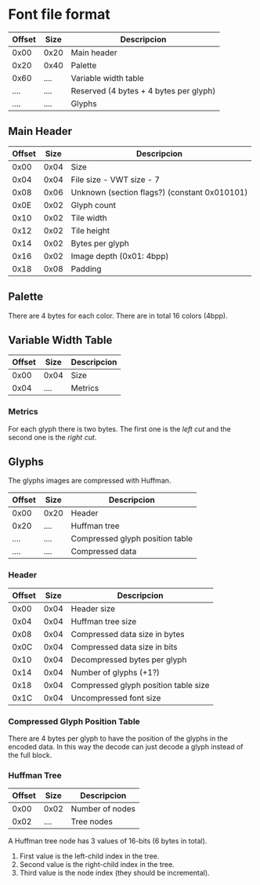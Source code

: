 # Font file format
Offset | Size | Descripcion
------ | ---- | -----------
0x00   | 0x20 | Main header
0x20   | 0x40 | Palette
0x60   | .... | Variable width table
....   | .... | Reserved (4 bytes + 4 bytes per glyph)
....   | .... | Glyphs

## Main Header
Offset | Size | Descripcion
------ | ---- | -----------
0x00   | 0x04 | Size
0x04   | 0x04 | File size - VWT size - 7
0x08   | 0x06 | Unknown (section flags?) (constant 0x010101)
0x0E   | 0x02 | Glyph count
0x10   | 0x02 | Tile width
0x12   | 0x02 | Tile height
0x14   | 0x02 | Bytes per glyph
0x16   | 0x02 | Image depth (0x01: 4bpp)
0x18   | 0x08 | Padding

## Palette
There are 4 bytes for each color. There are in total 16 colors (4bpp).

## Variable Width Table
Offset | Size | Descripcion
------ | ---- | -----------
0x00   | 0x04 | Size
0x04   | .... | Metrics

### Metrics
For each glyph there is two bytes. The first one is the *left cut* and the second one is the *right cut*.

## Glyphs
The glyphs images are compressed with Huffman.

Offset | Size | Descripcion
------ | ---- | -----------
0x00   | 0x20 | Header
0x20   | .... | Huffman tree
....   | .... | Compressed glyph position table
....   | .... | Compressed data

### Header
Offset | Size | Descripcion
------ | ---- | -----------
0x00   | 0x04 | Header size
0x04   | 0x04 | Huffman tree size
0x08   | 0x04 | Compressed data size in bytes
0x0C   | 0x04 | Compressed data size in bits
0x10   | 0x04 | Decompressed bytes per glyph
0x14   | 0x04 | Number of glyphs (+1?)
0x18   | 0x04 | Compressed glyph position table size
0x1C   | 0x04 | Uncompressed font size

### Compressed Glyph Position Table
There are 4 bytes per glyph to have the position of the glyphs in the encoded data. In this way the decode can just decode a glyph instead of the full block.

### Huffman Tree
Offset | Size | Descripcion
------ | ---- | -----------
0x00   | 0x02 | Number of nodes
0x02   | .... | Tree nodes


A Huffman tree node has 3 values of 16-bits (6 bytes in total).

1. First value is the left-child index in the tree.
2. Second value is the right-child index in the tree.
3. Third value is the node index (they should be incremental).

